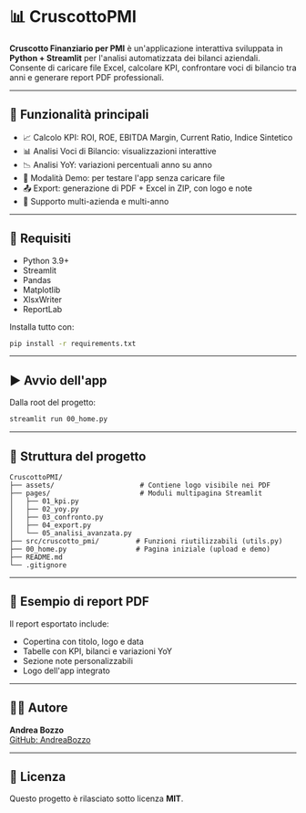 # 📊 CruscottoPMI

**Cruscotto Finanziario per PMI** è un'applicazione interattiva sviluppata in **Python + Streamlit** per l'analisi automatizzata dei bilanci aziendali. Consente di caricare file Excel, calcolare KPI, confrontare voci di bilancio tra anni e generare report PDF professionali.

---

## 🚀 Funzionalità principali

- 📈 Calcolo KPI: ROI, ROE, EBITDA Margin, Current Ratio, Indice Sintetico
- 📊 Analisi Voci di Bilancio: visualizzazioni interattive
- 📉 Analisi YoY: variazioni percentuali anno su anno
- 🧪 Modalità Demo: per testare l'app senza caricare file
- 📤 Export: generazione di PDF + Excel in ZIP, con logo e note
- 🧠 Supporto multi-azienda e multi-anno

---

## 🧰 Requisiti

- Python 3.9+
- Streamlit
- Pandas
- Matplotlib
- XlsxWriter
- ReportLab

Installa tutto con:

```bash
pip install -r requirements.txt
```

---

## ▶️ Avvio dell'app

Dalla root del progetto:

```bash
streamlit run 00_home.py
```

---

## 📂 Struttura del progetto

```
CruscottoPMI/
├── assets/                     # Contiene logo visibile nei PDF
├── pages/                      # Moduli multipagina Streamlit
│   ├── 01_kpi.py
│   ├── 02_yoy.py
│   ├── 03_confronto.py
│   ├── 04_export.py
│   └── 05_analisi_avanzata.py
├── src/cruscotto_pmi/         # Funzioni riutilizzabili (utils.py)
├── 00_home.py                 # Pagina iniziale (upload e demo)
├── README.md
└── .gitignore
```

---

## 📄 Esempio di report PDF

Il report esportato include:

- Copertina con titolo, logo e data
- Tabelle con KPI, bilanci e variazioni YoY
- Sezione note personalizzabili
- Logo dell'app integrato

---

## 👨‍💻 Autore

**Andrea Bozzo**  
[GitHub: AndreaBozzo](https://github.com/AndreaBozzo)

---

## 📝 Licenza

Questo progetto è rilasciato sotto licenza **MIT**.

